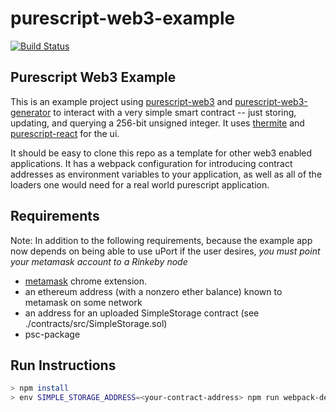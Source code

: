 # purescript-web3-example

[![Build Status](https://travis-ci.org/f-o-a-m/purescript-web3-example.svg?branch=master)](https://travis-ci.org/f-o-a-m/purescript-web3-example)

## Purescript Web3 Example
This is an example project using [purescript-web3](https://github.com/f-o-a-m/purescript-web3) and [purescript-web3-generator](https://github.com/f-o-a-m/purescript-web3-generator) to interact with a very simple smart
contract -- just storing, updating, and querying a 256-bit unsigned integer. It uses [thermite](https://github.com/paf31/purescript-thermite)
and [purescript-react](https://github.com/purescript-contrib/purescript-react) for the ui.

It should be easy to clone this repo as a template for other web3 enabled applications. It has a webpack configuration for introducing contract addresses as environment
variables to your application, as well as all of the loaders one would need for a real world purescript application.

## Requirements
Note: In addition to the following requirements, because the example app now depends on being able to use uPort if the user desires, *you must point your metamask account to a Rinkeby node*

- [metamask](https://chrome.google.com/webstore/detail/metamask/nkbihfbeogaeaoehlefnkodbefgpgknn) chrome extension.
- an ethereum address (with a nonzero ether balance) known to metamask on some network
- an address for an uploaded SimpleStorage contract (see ./contracts/src/SimpleStorage.sol)
- psc-package


## Run Instructions
```bash
> npm install
> env SIMPLE_STORAGE_ADDRESS=<your-contract-address> npm run webpack-dev-server
```
